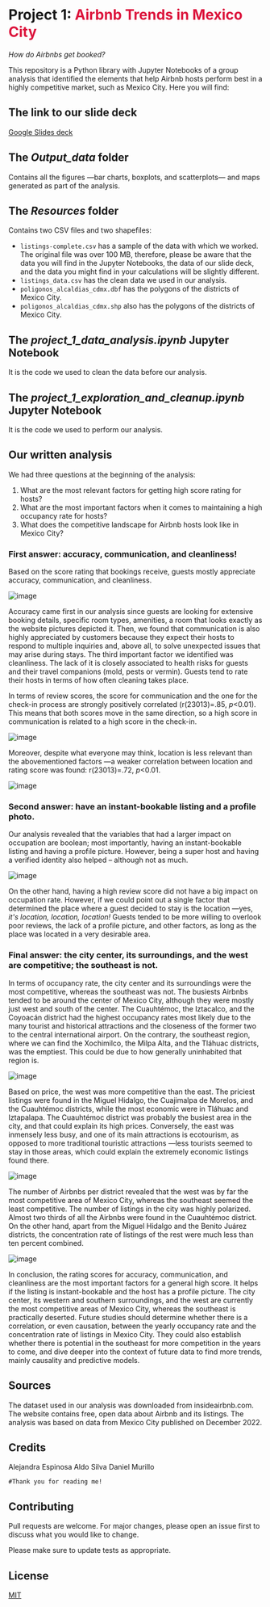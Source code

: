 # Project 1: <font color='crimson'>Airbnb Trends in Mexico City</font>

*How do Airbnbs get booked?*

This repository is a Python library with Jupyter Notebooks of a group analysis that identified the elements that help Airbnb hosts perform best in a highly competitive market, such as Mexico City. Here you will find:

## The link to our slide deck

[Google Slides deck](https://docs.google.com/presentation/d/1ackgipuGAcztUlJ_ftdtSCkch9yrqRrdwPKUquYkFho/)

## The *Output_data* folder

Contains all the figures —bar charts, boxplots, and scatterplots— and maps generated as part of the analysis.

## The *Resources* folder

Contains two CSV files and two shapefiles: 
- ```listings-complete.csv``` has a sample of the data with which we worked. The original file was over 100 MB, therefore, please be aware that the data you will find in the Jupyter Notebooks, the data of our slide deck, and the data you might find in your calculations will be slightly different.
- ```listings_data.csv``` has the clean data we used in our analysis.
- ```poligonos_alcaldias_cdmx.dbf``` has the polygons of the districts of Mexico City.
- ```poligonos_alcaldias_cdmx.shp``` also has the polygons of the districts of Mexico City.

## The *project_1_data_analysis.ipynb* Jupyter Notebook
It is the code we used to clean the data before our analysis.

## The *project_1_exploration_and_cleanup.ipynb* Jupyter Notebook
It is the code we used to perform our analysis.

## Our written analysis

We had three questions at the beginning of the analysis:
1. What are the most relevant factors for getting high score rating for hosts?
2. What are the most important factors when it comes to maintaining a high occupancy rate for hosts? 
3. What does the competitive landscape for Airbnb hosts look like in Mexico City?

### First answer: accuracy, communication, and cleanliness!

Based on the score rating that bookings receive, guests mostly appreciate accuracy, communication, and cleanliness.

![image](https://user-images.githubusercontent.com/118868483/220541567-af6e2634-4a89-4432-9720-a6b0745df11b.png)

Accuracy came first in our analysis since guests are looking for extensive booking details, specific room types, amenities, a room that looks exactly as the website pictures depicted it. Then, we found that communication is also highly appreciated by customers because they expect their hosts to respond to multiple inquiries and, above all, to solve unexpected issues that may arise during stays. The third important factor we identified was cleanliness. The lack of it is closely associated to health risks for guests and their travel companions (mold, pests or vermin). Guests tend to rate their hosts in terms of how often cleaning takes place.

In terms of review scores, the score for communication and the one for the check-in process are strongly positively correlated (r(23013)=.85, *p*<0.01). This means that both scores move in the same direction, so a high score in communication is related to a high score in the check-in.

![image](https://user-images.githubusercontent.com/118868483/220541624-7764b487-03ee-40bc-941e-b4f9074a389c.png)

Moreover, despite what everyone may think, location is less relevant than the abovementioned factors —a weaker correlation between location and rating score was found: r(23013)=.72, *p*<0.01. 

![image](https://user-images.githubusercontent.com/118868483/220541660-45c25397-1b89-428f-80cd-a21b4207e2c8.png)

### Second answer: have an instant-bookable listing and a profile photo. 

Our analysis revealed that the variables that had a larger impact on occupation are boolean; most importantly, having an instant-bookable listing and having a profile picture. However, being a super host and having a verified identity also helped – although not as much.

![image](https://github.com/aldosilesp/project-1/blob/main/Output_data/barchart-Superhost_occupancy.png)

On the other hand, having a high review score did not have a big impact on occupation rate. However, if we could point out a single factor that determined the place where a guest decided to stay is the location —yes, *it's location, location, location!* Guests tended to be more willing to overlook poor reviews, the lack of a profile picture, and other factors, as long as the place was located in a very desirable area.


### Final answer: the city center, its surroundings, and the west are competitive; the southeast is not.

In terms of occupancy rate, the city center and its surroundings were the most competitive, whereas the southeast was not. The busiests Airbnbs tended to be around the center of Mexico City, although they were mostly just west and south of the center. The Cuauhtémoc, the Iztacalco, and the Coyoacán district had the highest occupancy rates most likely due to the many tourist and historical attractions and the closeness of the former two to the central international airport. On the contrary, the southeast region, where we can find the Xochimilco, the Milpa Alta, and the Tláhuac districts, was the emptiest. This could be due to how generally uninhabited that region is.

![image](https://github.com/aldosilesp/project-1/blob/main/Output_data/map-Median%20yearly%20occupancy%20rate%20per%20district.png)

Based on price, the west was more competitive than the east. The priciest listings were found in the Miguel Hidalgo, the Cuajimalpa de Morelos, and the Cuauhtémoc districts, while the most economic were in Tláhuac and Iztapalapa. The Cuauhtémoc district was probably the busiest area in the city, and that could explain its high prices. Conversely, the east was inmensely less busy, and one of its main attractions is ecotourism, as opposed to more traditional touristic attractions —less tourists seemed to stay in those areas, which could explain the extremely economic listings found there.

![image](https://github.com/aldosilesp/project-1/blob/main/Output_data/map-Median%20price%20per%20night%20per%20district.png)

The number of Airbnbs per district revealed that the west was by far the most competitive area of Mexico City, whereas the southeast seemed the least competitive. The number of listings in the city was highly polarized. Almost two thirds of all the Airbnbs were found in the Cuauhtémoc district. On the other hand, apart from the Miguel Hidalgo and the Benito Juárez districts, the concentration rate of listings of the rest were much less than ten percent combined.

![image](https://github.com/aldosilesp/project-1/blob/main/Output_data/map-Concentration%20rate%20of%20listings%20per%20district.png)

In conclusion, the rating scores for accuracy, communication, and cleanliness are the most important factors for a general high score. It helps if the listing is instant-bookable and the host has a profile picture. The city center, its western and southern surroundings, and the west are currently the most competitive areas of Mexico City, whereas the southeast is practically deserted. Future studies should determine whether there is a correlation, or even causation, between the yearly occupancy rate and the concentration rate of listings in Mexico City. They could also establish whether there is potential in the southeast for more competition in the years to come, and dive deeper into the context of future data to find more trends, mainly causality and predictive models.

## Sources

The dataset used in our analysis was downloaded from insideairbnb.com. The website contains free, open data about Airbnb and its listings. The analysis was based on data from Mexico City published on December 2022.


## Credits

Alejandra Espinosa
Aldo Silva
Daniel Murillo


```#Thank you for reading me!```



## Contributing

Pull requests are welcome. For major changes, please open an issue first to discuss what you would like to change.

Please make sure to update tests as appropriate.

## License

[MIT](https://choosealicense.com/licenses/mit/)
